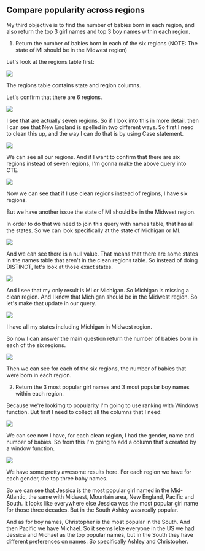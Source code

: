 ## Compare popularity across regions

My third objective is to find the number of babies born in each region, and also return the top 3 girl names and top 3 boy names within each region.

1. Return the number of babies born in each of the six regions (NOTE: The state of MI should be in the Midwest region)

Let's look at the regions table first:

![](/Baby_Name_Trend_Analysis/screenshots/regions.png)

The regions table contains state and region columns.

Let's confirm that there are 6 regions. 

![](/Baby_Name_Trend_Analysis/screenshots/6regions.png)

I see that are actually seven regions. So if I look into this in more detail, then I can see that New England is spelled in two different ways. So first I need to clean this up, and the way I can do that is by using Case statement. 

![](/Baby_Name_Trend_Analysis/screenshots/cleaned_region.png)

We can see all our regions. And if I want to confirm that there are six regions instead of seven regions, I'm gonna make the above query into CTE. 

![](/Baby_Name_Trend_Analysis/screenshots/confirm6regions.png)

Now we can see that if I use clean regions instead of regions, I have six regions. 

But we have another issue the state of MI should be in the Midwest region.

In order to do that we need to join this query with names table, that has all the states. So we can look specifically at the state of Michigan or MI. 

![](/Baby_Name_Trend_Analysis/screenshots/joined_states.png)

And we can see there is a null value. That means that there are some states in the names table that aren't in the clean regions table. So instead of doing DISTINCT, let's look at those exact states. 

![](/Baby_Name_Trend_Analysis/screenshots/cr_regions.png)

And I see that my only result is MI or Michigan. So Michigan is missing a clean region. And I know that Michigan should be in the Midwest region. So let's make that update in our query. 

![](/Baby_Name_Trend_Analysis/screenshots/michigan.png)

I have all my states including Michigan in Midwest region. 

So now I can answer the main question return the number of babies born in each of the six regions.

![](/Baby_Name_Trend_Analysis/screenshots/num_babies_regions.png)

Then we can see for each of the six regions, the number of babies that were born in each region. 

2. Return the 3 most popular girl names and 3 most popular boy names within each region.

Because we're lookimg to popularity I'm going to use ranking with Windows function. But first I need to collect all the columns that I need:

![](/Baby_Name_Trend_Analysis/screenshots/needed_columns.png)

We can see now I have, for each clean region, I had the gender, name and number of babies. So from this I'm going to add a column that's created by a window function. 

![](/Baby_Name_Trend_Analysis/screenshots/pop_region.png)

We have some pretty awesome results here. For each region we have for each gender, the top three baby names. 

So we can see that Jessica is the most popular girl named in the Mid-Atlantic, the same with Midwest, Mountain area, New England, Pacific and South. It looks like everywhere else Jessica was the most popular girl name for those three decades. But in the South Ashley was really popular. 

And as for boy names, Christopher is the most popular in the South. And then Pacific we have Michael. So it seems leke everyone in the US we had Jessica and Michael as the top popular names, but in the South they have different preferences on names. So specifically Ashley and Christopher. 






